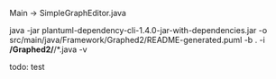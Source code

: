 Main -> SimpleGraphEditor.java

java -jar plantuml-dependency-cli-1.4.0-jar-with-dependencies.jar -o src/main/java/Framework/Graphed2/README-generated.puml -b . -i **/Graphed2/**/*.java  -v

todo: test